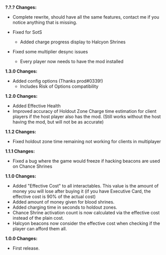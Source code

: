 **?.?.? Changes:**

* Complete rewrite, should have all the same features, contact me if you notice anything that is missing.

* Fixed for SotS
  * Added charge progress display to Halcyon Shrines

* Fixed some multiplier desync issues
  * Every player now needs to have the mod installed

**1.3.0 Changes:**

* Added config options (Thanks prod#0339!)
  * Includes Risk of Options compatibility

**1.2.0 Changes:**

* Added Effective Health
* Improved accuracy of Holdout Zone Charge time estimation for client players if the host player also has the mod. (Still works without the host having the mod, but will not be as accurate)

**1.1.2 Changes:**

* Fixed holdout zone time remaining not working for clients in multiplayer

**1.1.1 Changes:**

* Fixed a bug where the game would freeze if hacking beacons are used on Chance Shrines

**1.1.0 Changes:**

* Added "Effective Cost" to all interactables. This value is the amount of money you will lose after buying it (if you have Executive Card, the effective cost is 90% of the actual cost)
* Added amount of money given for blood shrines.
* Added charging time in seconds to holdout zones.
* Chance Shrine activation count is now calculated via the effective cost instead of the plain cost.
* Halcyon beacons now consider the effective cost when checking if the player can afford them all.

**1.0.0 Changes:**

* First release.